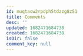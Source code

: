 ```yaml
---
id: muqtacw2rpdph5tdzzg8z51
title: Comments
desc: ''
updated: 1682471684738
created: 1682471684738
isDir: false
comment_key: null
---
```

